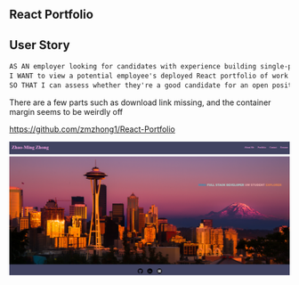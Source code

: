## React Portfolio

## User Story

```md
AS AN employer looking for candidates with experience building single-page applications
I WANT to view a potential employee's deployed React portfolio of work samples
SO THAT I can assess whether they're a good candidate for an open position
```

There are a few parts such as download link missing, and the container margin seems to be weirdly off

https://github.com/zmzhong1/React-Portfolio

![alt text](./react-portfolio/src/img/Screenshot.PNG)
